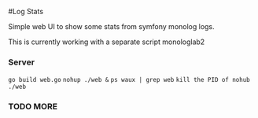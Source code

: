 #Log Stats

Simple web UI to show some stats from symfony monolog logs.

This is currently working with a separate script monologlab2

### Server
`go build web.go`
`nohup ./web &`
`ps waux | grep web`
`kill the PID of nohub ./web`

### TODO MORE
